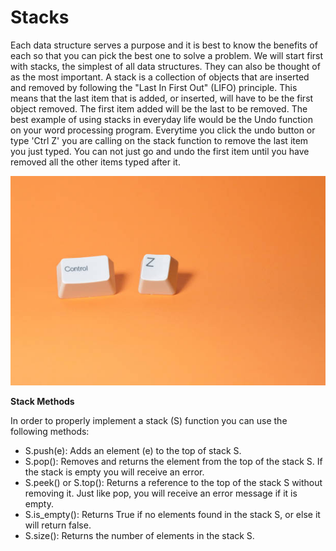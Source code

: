 # Stacks
  
Each data structure serves a purpose and it is best to know the benefits of each so that you can pick the best one to solve a problem. We will start first with stacks, the simplest of all data structures. They can also be thought of as the most important. A stack is a collection of objects that are inserted and removed by following the "Last In First Out" (LIFO) principle. This means that the last item that is added, or inserted, will have to be the first object removed. The first item added will be the last to be removed. The best example of using stacks in everyday life would be the Undo function on your word processing program. Everytime you click the undo button or type 'Ctrl Z' you are calling on the stack function to remove the last item you just typed. You can not just go and undo the first item until you have removed all the other items typed after it.  
  

![ctrl z imsge](/Tutorial/pictures/ctrl_z.jpg)  

  
**Stack Methods**  
  
In order to properly implement a stack (S) function you can use the following methods:
  
- S.push(e): Adds an element (e) to the top of stack S.
- S.pop(): Removes and returns the element from the top of the stack S. If the stack is empty you will receive an error.
- S.peek() or S.top(): Returns a reference to the top of the stack S without removing it. Just like pop, you will receive an error message if it is empty.
- S.is_empty(): Returns True if no elements found in the stack S, or else it will return false.
- S.size(): Returns the number of elements in the stack S.  


